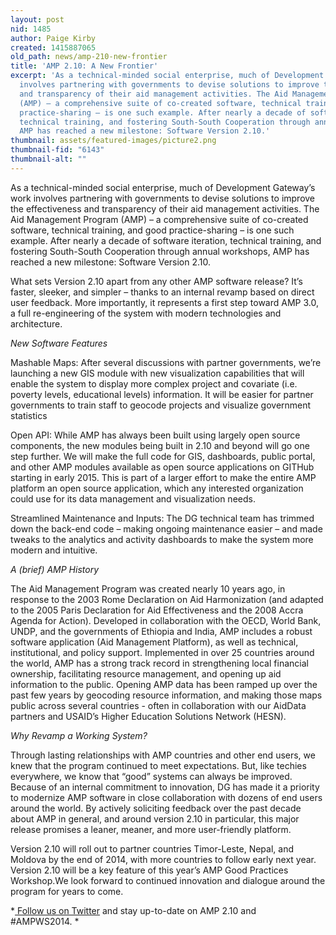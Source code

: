 ```yaml
---
layout: post
nid: 1485
author: Paige Kirby
created: 1415887065
old_path: news/amp-210-new-frontier
title: 'AMP 2.10: A New Frontier'
excerpt: 'As a technical-minded social enterprise, much of Development Gateway’s work
  involves partnering with governments to devise solutions to improve the effectiveness
  and transparency of their aid management activities. The Aid Management Program
  (AMP) – a comprehensive suite of co-created software, technical training, and good
  practice-sharing – is one such example. After nearly a decade of software iteration,
  technical training, and fostering South-South Cooperation through annual workshops,
  AMP has reached a new milestone: Software Version 2.10.'
thumbnail: assets/featured-images/picture2.png
thumbnail-fid: "6143"
thumbnail-alt: ""
---
```


As a technical-minded social enterprise, much of Development Gateway’s work involves partnering with governments to devise solutions to improve the effectiveness and transparency of their aid management activities. The Aid Management Program (AMP) – a comprehensive suite of co-created software, technical training, and good practice-sharing – is one such example. After nearly a decade of software iteration, technical training, and fostering South-South Cooperation through annual workshops, AMP has reached a new milestone: Software Version 2.10.

What sets Version 2.10 apart from any other AMP software release? It’s faster, sleeker, and simpler – thanks to an internal revamp based on direct user feedback. More importantly, it represents a first step toward AMP 3.0, a full re-engineering of the system with modern technologies and architecture.

*New Software Features*

Mashable Maps: After several discussions with partner governments, we’re launching a new GIS module with new visualization capabilities that will enable the system to display more complex project and covariate (i.e. poverty levels, educational levels) information. It will be easier for partner governments to train staff to geocode projects and visualize government statistics

Open API: While AMP has always been built using largely open source components, the new modules being built in 2.10 and beyond will go one step further. We will make the full code for GIS, dashboards, public portal, and other AMP modules available as open source applications on GITHub starting in early 2015. This is part of a larger effort to make the entire AMP platform an open source application, which any interested organization could use for its data management and visualization needs.

Streamlined Maintenance and Inputs: The DG technical team has trimmed down the back-end code – making ongoing maintenance easier – and made tweaks to the analytics and activity dashboards to make the system more modern and intuitive.

*A (brief) AMP History*

The Aid Management Program was created nearly 10 years ago, in response to the 2003 Rome Declaration on Aid Harmonization (and adapted to the 2005 Paris Declaration for Aid Effectiveness and the 2008 Accra Agenda for Action). Developed in collaboration with the OECD, World Bank, UNDP, and the governments of Ethiopia and India, AMP includes a robust software application (Aid Management Platform), as well as technical, institutional, and policy support. Implemented in over 25 countries around the world, AMP has a strong track record in strengthening local financial ownership, facilitating resource management, and opening up aid information to the public. Opening AMP data has been ramped up over the past few years by geocoding resource information, and making those maps public across several countries - often in collaboration with our AidData partners and USAID’s Higher Education Solutions Network (HESN).

*Why Revamp a Working System?*

Through lasting relationships with AMP countries and other end users, we knew that the program continued to meet expectations. But, like techies everywhere, we know that “good” systems can always be improved. Because of an internal commitment to innovation, DG has made it a priority to modernize AMP software in close collaboration with dozens of end users around the world. By actively soliciting feedback over the past decade about AMP in general, and around version 2.10 in particular, this major release promises a leaner, meaner, and more user-friendly platform.

Version 2.10 will roll out to partner countries Timor-Leste, Nepal, and Moldova by the end of 2014, with more countries to follow early next year. Version 2.10 will be a key feature of this year’s AMP Good Practices Workshop.We look forward to continued innovation and dialogue around the program for years to come.

*[ Follow us on Twitter](https://twitter.com/DGateway) and stay up-to-date on AMP 2.10 and #AMPWS2014. *
